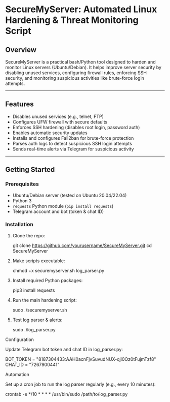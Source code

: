 # SecureMyServer: Automated Linux Hardening & Threat Monitoring Script

## Overview

SecureMyServer is a practical bash/Python tool designed to harden and monitor Linux servers (Ubuntu/Debian). It helps improve server security by disabling unused services, configuring firewall rules, enforcing SSH security, and monitoring suspicious activities like brute-force login attempts.

---

## Features

- Disables unused services (e.g., telnet, FTP)
- Configures UFW firewall with secure defaults
- Enforces SSH hardening (disables root login, password auth)
- Enables automatic security updates
- Installs and configures Fail2ban for brute-force protection
- Parses auth logs to detect suspicious SSH login attempts
- Sends real-time alerts via Telegram for suspicious activity

---

## Getting Started

### Prerequisites

- Ubuntu/Debian server (tested on Ubuntu 20.04/22.04)
- Python 3
- `requests` Python module (`pip install requests`)
- Telegram account and bot (token & chat ID)

### Installation

1. Clone the repo:

   git clone https://github.com/yourusername/SecureMyServer.git
   cd SecureMyServer

2. Make scripts executable:

   chmod +x securemyserver.sh log_parser.py
 
3. Install required Python packages:

   pip3 install requests

4. Run the main hardening script:

   sudo ./securemyserver.sh

5. Test log parser & alerts:

   sudo ./log_parser.py


Configuration

Update Telegram bot token and chat ID in log_parser.py:

BOT_TOKEN = "8187304433:AAH0acnFjvSuvudNUX-qjl0Oz0tFujmTzf8"
CHAT_ID = "7267900441"


Automation

Set up a cron job to run the log parser regularly (e.g., every 10 minutes):

   crontab -e
   */10 * * * * /usr/bin/sudo /path/to/log_parser.py
